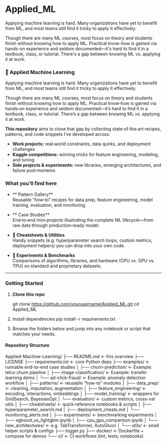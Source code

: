# Applied_ML
Applying machine learning is hard. Many organizations have yet to benefit from ML, and most teams still find it tricky to apply it effectively.

Though there are many ML courses, most focus on theory and students finish without knowing how to apply ML. Practical know-how is gained via hands-on experience and seldom documented—it's hard to find it in a textbook, class, or tutorial. There's a gap between knowing ML vs. applying it at work.

### 🌟 Applied Machine Learning

Applying machine learning is hard. Many organizations have yet to benefit from ML, and most teams still find it tricky to apply it effectively.

Though there are many ML courses, most focus on theory and students finish without knowing how to apply ML. Practical know‑how is gained via hands‑on experience and seldom documented—it’s hard to find it in a textbook, class, or tutorial. There’s a gap between knowing ML vs. applying it at work.

**This repository** aims to close that gap by collecting state‑of‑the‑art recipes, patterns, and code snippets I’ve developed across:

- **Work projects:** real‑world constraints, data quirks, and deployment challenges  
- **Kaggle competitions:** winning tricks for feature engineering, modeling, and tuning  
- **Side projects & experiments:** new libraries, emerging architectures, and failure post‑mortems  

### What you’ll find here

- ** Pattern Gallery**  
  Reusable “how‑to” recipes for data prep, feature engineering, model training, evaluation, and monitoring.

- ** Case Studies**  
  End‑to‑end mini‑projects illustrating the complete ML lifecycle—from raw data through production‑ready model.

- **📓 Cheatsheets & Utilities**  
  Handy snippets (e.g. hyperparameter search loops, custom metrics, deployment helpers) you can drop into your own code.

- **🧪 Experiments & Benchmarks**  
  Comparisons of algorithms, libraries, and hardware (CPU vs. GPU vs. TPU) on standard and proprietary datasets.

---

###  Getting Started

1. **Clone this repo**  
   
   git clone https://github.com/yourusername/Applied_ML.git
   cd Applied_ML
2. Install dependencies
   pip install -r requirements.txt
3. Browse the folders below and jump into any notebook or script that matches your needs.

#### Repository Structure
   Applied-Machine-Learning/
├── README.md                    ← this overview
├── LICENSE
├── requirements.txt             ← core Python deps
├── examples/                    ← runnable end-to-end case studies
│   ├── churn-prediction/        ← Example: telco churn pipeline
│   ├── image-classification/    ← Example: transfer learning demo
│   └── ad-click-fraud/          ← Example: anomaly detection workflow
│
├── patterns/                    ← reusable “how-to” modules
│   ├── data_prep/               ← cleaning, imputation, augmentation
│   ├── feature_engineering/     ← encoding, interactions, embeddings
│   ├── model_training/          ← wrappers for GridSearch, BayesianOpt
│   └── evaluation/              ← custom metrics, cross-val utils
│
├── cheatsheets/                 ← quick‐reference notebooks & scripts
│   ├── hyperparameter_search.md
│   ├── deployment_cheats.md
│   └── monitoring_alerts.md
│
├── experiments/                 ← benchmarking experiments
│   ├── xgboost_vs_lightgbm.ipynb
│   ├── cpu_gpu_comparison.ipynb
│   └── new_architectures/       ← e.g. TabTransformer, AutoGluon
│
└── utils/                       ← small helper scripts & configs
    ├── logger.py
    ├── docker/                  ← Dockerfile + compose for demos
    └── ci/                      ← CI workflows (lint, tests, notebooks)

